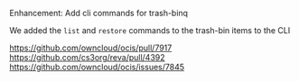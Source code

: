 Enhancement: Add cli commands for trash-binq

We added the `list` and `restore` commands to the trash-bin items to the CLI

https://github.com/owncloud/ocis/pull/7917
https://github.com/cs3org/reva/pull/4392
https://github.com/owncloud/ocis/issues/7845

